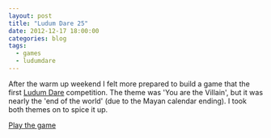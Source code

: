 ```yaml
---
layout: post
title: "Ludum Dare 25"
date: 2012-12-17 18:00:00
categories: blog
tags:
  - games
  - ludumdare
---
```


After the warm up weekend I felt more prepared to build a game that the first [Ludum Dare][ludum] competition. The theme was 'You are the Villain', but it was nearly the 'end of the world' (due to the Mayan calendar ending). I took both themes on to spice it up.

[Play the game][entry]

[ludum]:  http://www.ludumdare.com/compo/
[entry]:  http://www.ludumdare.com/compo/ludum-dare-25/?action=preview&uid=14756
